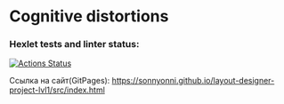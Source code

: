 # Cognitive distortions

### Hexlet tests and linter status:
[![Actions Status](https://github.com/SonnyOnni/layout-designer-project-lvl1/workflows/hexlet-check/badge.svg)](https://github.com/SonnyOnni/layout-designer-project-lvl1/actions)

Ссылка на сайт(GitPages): https://sonnyonni.github.io/layout-designer-project-lvl1/src/index.html
